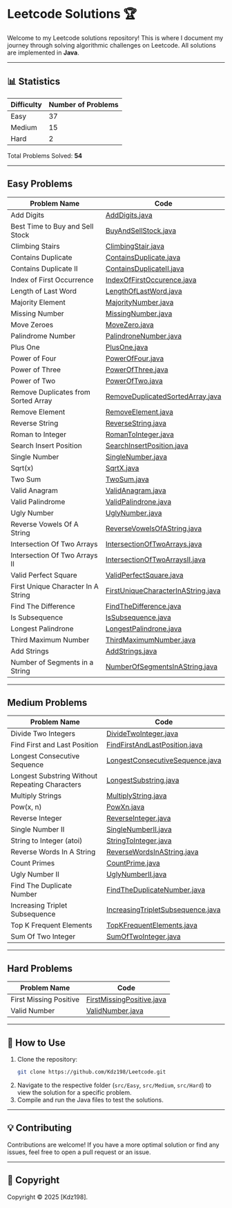 # Leetcode Solutions 🏆

Welcome to my Leetcode solutions repository! This is where I document my journey through solving algorithmic challenges on Leetcode. All solutions are implemented in **Java**.

---

## 📊 Statistics

| Difficulty | Number of Problems | 
|------------|--------------------|
| Easy       | 37                 | 
| Medium     | 15                 | 
| Hard       | 2                  | 
        
Total Problems Solved: **54**

---

## Easy Problems

| Problem Name                        | Code                                                                              |
|-------------------------------------|-----------------------------------------------------------------------------------|
| Add Digits                          | [AddDigits.java](src/Easy/AddDigits.java)                                         |
| Best Time to Buy and Sell Stock     | [BuyAndSellStock.java](src/Easy/BuyAndSellStock.java)                             |
| Climbing Stairs                     | [ClimbingStair.java](src/Easy/ClimbingStair.java)                                 |
| Contains Duplicate                  | [ContainsDuplicate.java](src/Easy/ContainsDuplicate.java)                         |
| Contains Duplicate II               | [ContainsDuplicateII.java](src/Easy/ContainsDuplicateII.java)                     |
| Index of First Occurrence           | [IndexOfFirstOccurence.java](src/Easy/IndexOfFirstOccurence.java)                 |
| Length of Last Word                 | [LengthOfLastWord.java](src/Easy/LengthOfLastWord.java)                           |
| Majority Element                    | [MajorityNumber.java](src/Easy/MajorityNumber.java)                               |
| Missing Number                      | [MissingNumber.java](src/Easy/MissingNumber.java)                                 |
| Move Zeroes                         | [MoveZero.java](src/Easy/MoveZero.java)                                           |
| Palindrome Number                   | [PalindroneNumber.java](src/Easy/PalindroneNumber.java)                           |
| Plus One                            | [PlusOne.java](src/Easy/PlusOne.java)                                             |
| Power of Four                       | [PowerOfFour.java](src/Easy/PowerOfFour.java)                                     |
| Power of Three                      | [PowerOfThree.java](src/Easy/PowerOfThree.java)                                   |
| Power of Two                        | [PowerOfTwo.java](src/Easy/PowerOfTwo.java)                                       |
| Remove Duplicates from Sorted Array | [RemoveDuplicatedSortedArray.java](src/Easy/RemoveDuplicatedSortedArray.java)     |
| Remove Element                      | [RemoveElement.java](src/Easy/RemoveElement.java)                                 |
| Reverse String                      | [ReverseString.java](src/Easy/ReverseString.java)                                 |
| Roman to Integer                    | [RomanToInteger.java](src/Easy/RomanToInteger.java)                               |
| Search Insert Position              | [SearchInsertPosition.java](src/Easy/SearchInsertPosition.java)                   |
| Single Number                       | [SingleNumber.java](src/Easy/SingleNumber.java)                                   |
| Sqrt(x)                             | [SqrtX.java](src/Easy/SqrtX.java)                                                 |
| Two Sum                             | [TwoSum.java](src/Easy/TwoSum.java)                                               |
| Valid Anagram                       | [ValidAnagram.java](src/Easy/ValidAnagram.java)                                   |
| Valid Palindrome                    | [ValidPalindrone.java](src/Easy/ValidPalindrone.java)                             |
| Ugly Number                         | [UglyNumber.java](src/Easy/UglyNumber.java)                                       |
| Reverse Vowels Of A String          | [ReverseVowelsOfAString.java](src/Easy/ReverseVowelsOfAString.java)               |
| Intersection Of Two Arrays          | [IntersectionOfTwoArrays.java](src/Easy/IntersectionOfTwoArrays.java)             |
| Intersection Of Two Arrays II       | [IntersectionOfTwoArraysII.java](src/Easy/IntersectionOfTwoArraysII.java)         |
| Valid Perfect Square                | [ValidPerfectSquare.java](src/Easy/ValidPerfectSquare.java)                       |
| First Unique Character In A String  | [FirstUniqueCharacterInAString.java](src/Easy/FirstUniqueCharacterInAString.java) |
| Find The Difference                 | [FindTheDifference.java](src/Easy/FindTheDifference.java)                         |
| Is Subsequence                      | [IsSubsequence.java](src/Easy/IsSubsequence.java)                                 |
| Longest Palindrone                  | [LongestPalindrone.java](src/Easy/LongestPalindrone.java)                         |
| Third Maximum Number                | [ThirdMaximumNumber.java](src/Easy/ThirdMaximumNumber.java)                       |
| Add Strings                         | [AddStrings.java](src/Easy/AddStrings.java)                                       |
| Number of Segments in a String                         | [NumberOfSegmentsInAString.java](src/Easy/NumberOfSegmentsInAString.java)         |
---

## Medium Problems

| Problem Name                                   | Code                                                                          |
|------------------------------------------------|-------------------------------------------------------------------------------|
| Divide Two Integers                            | [DivideTwoInteger.java](src/Medium/DivideTwoInteger.java)                     |
| Find First and Last Position                   | [FindFirstAndLastPosition.java](src/Medium/FindFirstAndLastPosition.java)     |
| Longest Consecutive Sequence                   | [LongestConsecutiveSequence.java](src/Medium/LongestConsecutiveSequence.java) |
| Longest Substring Without Repeating Characters | [LongestSubstring.java](src/Medium/LongestSubstring.java)                     |
| Multiply Strings                               | [MultiplyString.java](src/Medium/MultiplyString.java)                         |
| Pow(x, n)                                      | [PowXn.java](src/Medium/PowXn.java)                                           |
| Reverse Integer                                | [ReverseInteger.java](src/Medium/ReverseInteger.java)                         |
| Single Number II                               | [SingleNumberII.java](src/Medium/SingleNumberII.java)                         |
| String to Integer (atoi)                       | [StringToInteger.java](src/Medium/StringToInteger.java)                       |
| Reverse Words In A String                      | [ReverseWordsInAString.java](src/Medium/ReverseWordsInAString.java)           |
| Count Primes                                   | [CountPrime.java](src/Medium/CountPrime.java)                                 |
| Ugly Number II                                 | [UglyNumberII.java](src/Medium/UglyNumberII.java)                             |
| Find The Duplicate Number                      | [FindTheDuplicateNumber.java](src/Medium/FindTheDuplicateNumber.java)         |
| Increasing Triplet Subsequence                 | [IncreasingTripletSubsequence.java](src/Medium/IncreasingTripletSubsequence.java)         |
| Top K Frequent Elements                        | [TopKFrequentElements.java](src/Medium/TopKFrequentElements.java)         |
| Sum Of Two Integer                             | [SumOfTwoInteger.java](src/Medium/SumOfTwoInteger.java)         |

---

## Hard Problems

| Problem Name                        | Code                                                                                  |
|-------------------------------------|---------------------------------------------------------------------------------------|
| First Missing Positive              | [FirstMissingPositive.java](src/Hard/FirstMissingPositive.java)                       |
| Valid Number                        | [ValidNumber.java](src/Hard/ValidNumber.java)                                         |

---

## 📌 How to Use

1. Clone the repository:
   ```bash
   git clone https://github.com/Kdz198/Leetcode.git
   ```
2. Navigate to the respective folder (`src/Easy`, `src/Medium`, `src/Hard`) to view the solution for a specific problem.
3. Compile and run the Java files to test the solutions.

---

## 💡 Contributing

Contributions are welcome! If you have a more optimal solution or find any issues, feel free to open a pull request or an issue.

---

## 📜 Copyright

Copyright © 2025 [Kdz198].
